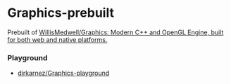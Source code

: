 Graphics-prebuilt
=================
Prebuilt of [WillisMedwell/Graphics: Modern C++ and OpenGL Engine, built for both web and native platforms.](https://github.com/WillisMedwell/Graphics)

### Playground
- [dirkarnez/Graphics-playground](https://github.com/dirkarnez/Graphics-playground)